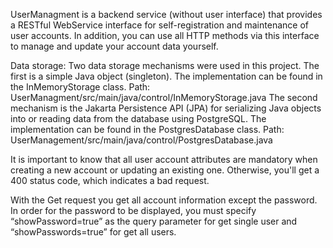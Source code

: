 UserManagment is a backend service (without user interface)  that provides a RESTful WebService interface for self-registration and maintenance of user accounts. In addition, you can use all  HTTP methods via this interface to manage and update your account data yourself.

Data storage:
Two data storage mechanisms were used in this project. 
The first is a simple Java object (singleton). The implementation can be found in the InMemoryStorage class. 
Path: UserManagment/src/main/java/control/InMemoryStorage.java 
The second mechanism is the Jakarta Persistence API (JPA) for serializing Java objects into or reading data from the database using PostgreSQL. The implementation can be found in the PostgresDatabase class. 
Path: UserManagement/src/main/java/control/PostgresDatabase.java

It is important to know that all user account attributes are mandatory when creating a new account or updating an existing one. Otherwise, you'll get a 400 status code, which indicates a bad request.

With the Get request you get all account information except the password. In order for the password to be displayed, you must specify “showPassword=true” as the query parameter for get single user and “showPasswords=true” for get all users.
